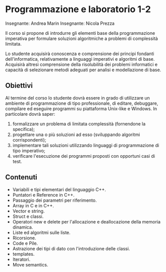 ﻿# Programmazione e laboratorio 1-2

Insegnante: Andrea Marin
Insegnante: Nicola Prezza

Il corso si propone di introdurre gli elementi base della programmazione imperativa per formulare soluzioni algoritmiche a problemi di complessità limitata.

Lo studente acquisirà conoscenza e comprensione dei principi fondanti dell'informatica, relativamente a linguaggi imperativi e algoritmi di base.  
Acquisirà altresì comprensione della risolubilità dei problemi informatici e capacità di selezionare metodi adeguati per analisi e modellazione di base.

## Obiettivi

Al termine del corso lo studente dovrà essere in grado di utilizzare un ambiente di programmazione di tipo professionale, di editare, debuggare, compilare ed eseguire programmi su piattaforma Unix-like e Windows. In particolare dovrà saper:
1. formalizzare un problema di limitata complessità (fornendone la specifica);
2. progettare una o più soluzioni ad esso (sviluppando algoritmi corrispondenti);
3. implementare tali soluzioni utilizzando linguaggi di programmazione di tipo imperativo;
4. verificare l'esecuzione dei programmi proposti con opportuni casi di test.

## Contenuti

- Variabili e tipi elementari del linguaggio C++.
- Puntatori e Reference in C++.
- Passaggio dei parametri per riferimento.
- Array in C e in C++.
- Vector e string.
- Struct e classi.
- Operatori new e delete per l'allocazione e deallocazione della memoria dinamica.
- Liste ed algoritmi sulle liste.
- Ricorsione.
- Code e Pile.
- Astrazione dei tipi di dato con l'introduzione delle classi.
- templates.
- Iteratori.
- Move semantics.
